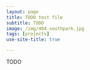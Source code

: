 ```yaml
---
layout: page
title: TODO test file
subtitle: TODO
image: /img/404-southpark.jpg
tags: [projects]
use-site-title: true

---
```



TODO
